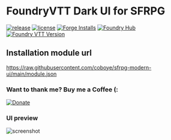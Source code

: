 # FoundryVTT Dark UI for SFRPG
[![release](https://img.shields.io/github/v/release/coboye/sfrpg-modern-ui?1.0.2)](https://github.com/coboye/sfrpg-modern-ui/releases/latest)
[![license](https://img.shields.io/github/license/coboye/sfrpg-modern-ui)](https://github.com/coboye/sfrpg-modern-ui/blob/main/LICENSE)
[![Forge Installs](https://img.shields.io/badge/dynamic/json?label=Forge%20Installs&query=package.installs&suffix=%25&url=https%3A%2F%2Fforge-vtt.com%2Fapi%2Fbazaar%2Fpackage%2Fsfrpg-modern-ui&colorB=4aa94a)](https://eu.forge-vtt.com/bazaar#package=sfrpg-modern-ui)
[![Foundry Hub](https://img.shields.io/endpoint?logoColor=white&url=https%3A%2F%2Fwww.foundryvtt-hub.com%2Fwp-json%2Fhubapi%2Fv1%2Fpackage%2Fsfrpg-modern-ui%2Fshield%2Fendorsements)](https://www.foundryvtt-hub.com/package/sfrpg-modern-ui/)
[![Foundry VTT Version](https://img.shields.io/badge/dynamic/json.svg?url=https%3A%2F%2Fraw.githubusercontent.com%2Fcoboye%2Fsfrpg-modern-ui%2Fmain%2Fmodule.json&label=Foundry%20VTT%20Version&query=$.compatibleCoreVersion&colorB=orange)](https://foundryvtt.com/packages/sfrpg-modern-ui)


## Installation module url
https://raw.githubusercontent.com/coboye/sfrpg-modern-ui/main/module.json

### Want to thank me? Buy me a Coffee (:
[![Donate](https://img.shields.io/badge/donate-PayPal-red.svg)](https://www.paypal.com/donate?business=6Q3NP6M9TE35L&item_name=GitHub+sfrpg-modern-ui&currency_code=EUR)

### UI preview
![screenshot](https://i.imgur.com/AknNV7V.png)
